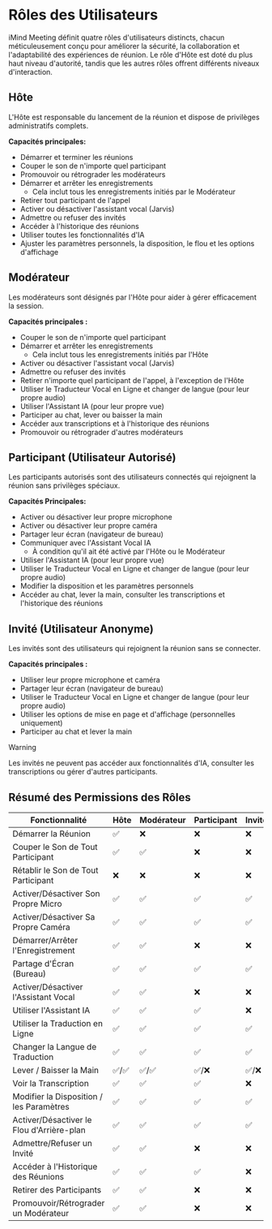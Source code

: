 # Rôles des Utilisateurs

iMind Meeting définit quatre rôles d\'utilisateurs distincts, chacun méticuleusement conçu pour améliorer la sécurité, la collaboration et l\'adaptabilité des expériences de réunion. Le rôle d\'Hôte est doté du plus haut niveau d\'autorité, tandis que les autres rôles offrent différents niveaux d\'interaction.

## Hôte

L\'Hôte est responsable du lancement de la réunion et dispose de privilèges administratifs complets.

**Capacités principales:**

- Démarrer et terminer les réunions
- Couper le son de n\'importe quel participant
- Promouvoir ou rétrograder les modérateurs
- Démarrer et arrêter les enregistrements
  - Cela inclut tous les enregistrements initiés par le Modérateur
- Retirer tout participant de l\'appel
- Activer ou désactiver l\'assistant vocal (Jarvis)
- Admettre ou refuser des invités
- Accéder à l\'historique des réunions
- Utiliser toutes les fonctionnalités d\'IA
- Ajuster les paramètres personnels, la disposition, le flou et les options d\'affichage

## Modérateur

Les modérateurs sont désignés par l\'Hôte pour aider à gérer efficacement la session.

**Capacités principales :**

- Couper le son de n\'importe quel participant
- Démarrer et arrêter les enregistrements
  - Cela inclut tous les enregistrements initiés par l\'Hôte
- Activer ou désactiver l\'assistant vocal (Jarvis)
- Admettre ou refuser des invités
- Retirer n\'importe quel participant de l\'appel, à l\'exception de l\'Hôte
- Utiliser le Traducteur Vocal en Ligne et changer de langue (pour leur propre audio)
- Utiliser l\'Assistant IA (pour leur propre vue)
- Participer au chat, lever ou baisser la main
- Accéder aux transcriptions et à l\'historique des réunions
- Promouvoir ou rétrograder d\'autres modérateurs

## Participant (Utilisateur Autorisé)

Les participants autorisés sont des utilisateurs connectés qui rejoignent la réunion sans privilèges spéciaux.

**Capacités Principales:**

- Activer ou désactiver leur propre microphone
- Activer ou désactiver leur propre caméra
- Partager leur écran (navigateur de bureau)
- Communiquer avec l\'Assistant Vocal IA
  - À condition qu\'il ait été activé par l\'Hôte ou le Modérateur
- Utiliser l\'Assistant IA (pour leur propre vue)
- Utiliser le Traducteur Vocal en Ligne et changer de langue (pour leur propre audio)
- Modifier la disposition et les paramètres personnels
- Accéder au chat, lever la main, consulter les transcriptions et l\'historique des réunions

## Invité (Utilisateur Anonyme)

Les invités sont des utilisateurs qui rejoignent la réunion sans se connecter.

**Capacités principales :**

- Utiliser leur propre microphone et caméra
- Partager leur écran (navigateur de bureau)
- Utiliser le Traducteur Vocal en Ligne et changer de langue (pour leur propre audio)
- Utiliser les options de mise en page et d\'affichage (personnelles uniquement)
- Participer au chat et lever la main

> [!WARNING]
> Les invités ne peuvent pas accéder aux fonctionnalités d\'IA, consulter les transcriptions ou gérer d\'autres participants.

## Résumé des Permissions des Rôles

| Fonctionnalité                              | Hôte  | Modérateur | Participant | Invité |
| ------------------------------------------ | ----- | ---------- | ----------- | ------ |
| Démarrer la Réunion                        | ✅    | ❌         | ❌          | ❌     |
| Couper le Son de Tout Participant          | ✅    | ✅         | ❌          | ❌     |
| Rétablir le Son de Tout Participant        | ❌    | ❌         | ❌          | ❌     |
| Activer/Désactiver Son Propre Micro        | ✅    | ✅         | ✅          | ✅     |
| Activer/Désactiver Sa Propre Caméra        | ✅    | ✅         | ✅          | ✅     |
| Démarrer/Arrêter l\'Enregistrement         | ✅    | ✅         | ❌          | ❌     |
| Partage d\'Écran (Bureau)                  | ✅    | ✅         | ✅          | ✅     |
| Activer/Désactiver l\'Assistant Vocal      | ✅    | ✅         | ❌          | ❌     |
| Utiliser l\'Assistant IA                   | ✅    | ✅         | ✅          | ❌     |
| Utiliser la Traduction en Ligne            | ✅    | ✅         | ✅          | ✅     |
| Changer la Langue de Traduction            | ✅    | ✅         | ✅          | ✅     |
| Lever / Baisser la Main                    | ✅/✅ | ✅/✅      | ✅/❌       | ✅/❌  |
| Voir la Transcription                      | ✅    | ✅         | ✅          | ❌     |
| Modifier la Disposition / les Paramètres    | ✅    | ✅         | ✅          | ✅     |
| Activer/Désactiver le Flou d\'Arrière-plan | ✅    | ✅         | ✅          | ✅     |
| Admettre/Refuser un Invité                 | ✅    | ✅         | ❌          | ❌     |
| Accéder à l\'Historique des Réunions       | ✅    | ✅         | ✅          | ❌     |
| Retirer des Participants                   | ✅    | ✅         | ❌          | ❌     |
| Promouvoir/Rétrograder un Modérateur       | ✅    | ✅         | ❌          | ❌     |